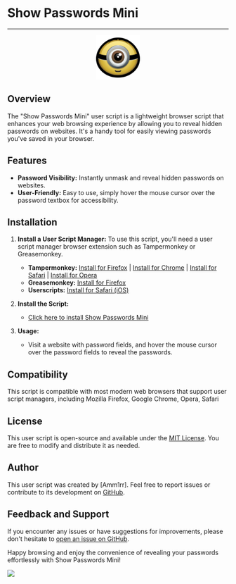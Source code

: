 # Show Passwords Mini

<hr>

<div align="center">
  <img src="Show Passwords Mini.icon.png" alt="Show Passwords Mini" width="100">
</div>


## Overview

The "Show Passwords Mini" user script is a lightweight browser script that enhances your web browsing experience by allowing you to reveal hidden passwords on websites. It's a handy tool for easily viewing passwords you've saved in your browser.

## Features

- **Password Visibility:** Instantly unmask and reveal hidden passwords on websites.
- **User-Friendly:** Easy to use, simply hover the mouse cursor over the password textbox for accessibility.

## Installation

1. **Install a User Script Manager:** To use this script, you'll need a user script manager browser extension such as Tampermonkey or Greasemonkey.

   - **Tampermonkey:** [Install for Firefox](https://addons.mozilla.org/en-US/firefox/addon/tampermonkey/) | [Install for Chrome](https://chrome.google.com/webstore/detail/dhdgffkkebhmkfjojejmpbldmpobfkfo) | [Install for Safari](https://apps.apple.com/us/app/tampermonkey/id1482490089) | [Install for Opera](https://addons.opera.com/en-gb/extensions/details/tampermonkey-beta/)
   - **Greasemonkey:** [Install for Firefox](https://addons.mozilla.org/en-US/firefox/addon/greasemonkey/)
   - **Userscripts:** [Install for Safari (iOS)](https://apps.apple.com/us/app/userscripts/id1463298887)

2. **Install the Script:**

   - [Click here to install Show Passwords Mini](Show%20Passwords%20Mini.user.js)

3. **Usage:**

   - Visit a website with password fields, and hover the mouse cursor over the password fields to reveal the passwords.

## Compatibility

This script is compatible with most modern web browsers that support user script managers, including Mozilla Firefox, Google Chrome, Opera, Safari

## License

This user script is open-source and available under the [MIT License](../../LICENSE). You are free to modify and distribute it as needed.

## Author

This user script was created by [Amm1rr]. Feel free to report issues or contribute to its development on [GitHub](https://github.com/amm1rr/Magic-Userscripts).

## Feedback and Support

If you encounter any issues or have suggestions for improvements, please don't hesitate to [open an issue on GitHub](https://github.com/amm1rr/Magic-Userscripts/issues).

Happy browsing and enjoy the convenience of revealing your passwords effortlessly with Show Passwords Mini!

[![](https://visitcount.itsvg.in/api?id=amm1rr&label=V&color=0&icon=2&pretty=true)](https://github.com/Amm1rr/)
